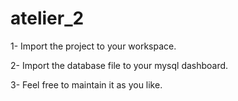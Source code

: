 # atelier_2
1- Import the project to your workspace.

2- Import the database file to your mysql dashboard.

3- Feel free to maintain it as you like.
